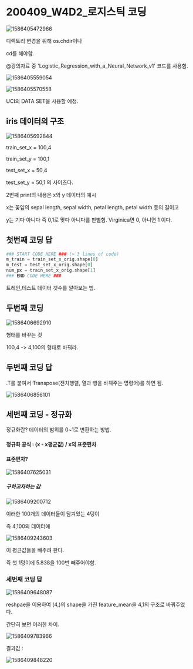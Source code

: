 # 200409_W4D2_로지스틱 코딩



![1586405472966](assets/1586405472966.png)



디렉토리 변경을 위해 os.chdir이나

cd를 해야함.



@강의자료 중 'Logistic_Regression_with_a_Neural_Network_v1' 코드를 사용함.





![1586405559054](assets/1586405559054.png)





![1586405570558](assets/1586405570558.png)





UCI의 DATA SET을 사용할 예정.









## iris 데이터의 구조

![1586405692844](assets/1586405692844.png)



train_set_x = 100,4

train_set_y = 100,1

test_set_x = 50,4

test_set_y = 50,1 의 사이즈다.





2번째 print의 내용은 x와 y 데이터의 예시

x는 꽃잎의 sepal length, sepal width, petal length, petal width 등의 길이고 

y는 기다 아니다 즉 0,1로 맞다 아니다를 판별함. Virginica면 0, 아니면 1 이다.







## 첫번째 코딩 답

```python
### START CODE HERE ### (≈ 3 lines of code)
m_train = train_set_x_orig.shape[0]
m_test = test_set_x_orig.shape[0]
num_px = train_set_x_orig.shape[1]
### END CODE HERE ###
```



트레인,테스트 데이터 갯수를 알아보는 법.



## 두번째 코딩

![1586406692910](assets/1586406692910.png)



형태를 바꾸는 것



100,4 -> 4,100의 형태로 바꿔라.



## 두번째 코딩 답 

.T를 붙여서 Transpose(전치행렬, 열과 행을 바꿔주는 명령어)를 하면 됨.

![1586406856101](assets/1586406856101.png)





## 세번째 코딩 - 정규화

정규화란? 데이터의 범위를 0~1로 변환하는 방법.



#### 정규화 공식 : (x - x평균값) / x의 표준편차



#### 





#### 표준편차?

![1586407625031](assets/1586407625031.png)





##### 구하고자하는 값

![1586409200712](assets/1586409200712.png)



이러한 100개의 데이터들이 담겨있는 4덩이 

즉 4,100의 데이터에

![1586409243603](assets/1586409243603.png)

이 평균값들을 빼주려 한다.

즉 첫 1덩이에 5.838을 100번 빼주어야함. 



### 세번째 코딩 답 

![1586409648087](assets/1586409648087.png)

reshpae을 이용하여 (4,)의 shape을 가진 feature_mean을 4,1의 구조로 바꿔주었다.



간단히 보면 이러한 차이.

![1586409783966](assets/1586409783966.png)



결과값 : 

![1586409848220](assets/1586409848220.png)



